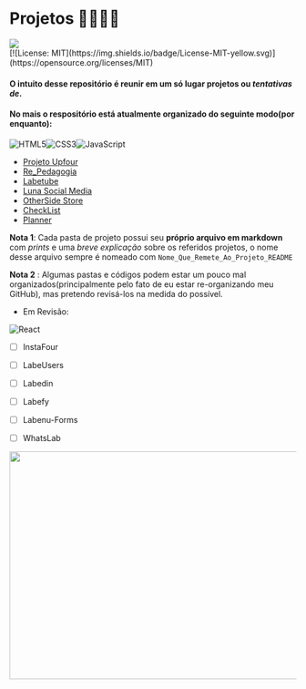 # Projetos 🚧🚧🚧🚧
<img src="https://img.shields.io/github/languages/count/Pereira-Araujo/Projetos"/>
<br>
[![License: MIT](https://img.shields.io/badge/License-MIT-yellow.svg)](https://opensource.org/licenses/MIT)

#### O intuito desse repositório é reunir em um só lugar projetos ou *tentativas de*.

#### No mais o respositório está atualmente organizado do seguinte modo(por enquanto):


<img alt="HTML5" src="https://img.shields.io/badge/html5%20-%23E34F26.svg?&style=for-the-badge&logo=html5&logoColor=white"/><img alt="CSS3" src="https://img.shields.io/badge/css3%20-%231572B6.svg?&style=for-the-badge&logo=css3&logoColor=white"/><img alt="JavaScript" src="https://img.shields.io/badge/javascript%20-%23323330.svg?&style=for-the-badge&logo=javascript&logoColor=%23F7DF1E"/>

 - [Projeto Upfour](https://github.com/Pereira-Araujo/Projetos/tree/main/Projetos_Vanilla/projetoUpfour)
 - [Re_Pedagogia](https://github.com/Pereira-Araujo/Projetos/tree/main/Projetos_Vanilla/Re_Pedagogia)
 - [Labetube](https://github.com/Pereira-Araujo/Projetos/tree/main/Projetos_Vanilla/Labetube)
 - [Luna Social Media](https://github.com/Pereira-Araujo/Projetos/tree/main/Projetos_Vanilla/LunaSocialMedia)
 - [OtherSide Store](https://github.com/Pereira-Araujo/Projetos/tree/main/Projetos_Vanilla/OtherSide_Store)
 - [CheckList](https://github.com/Pereira-Araujo/Projetos/tree/main/Projetos_Vanilla/CheckList)
 - [Planner](https://github.com/Pereira-Araujo/Projetos/tree/main/Projetos_Vanilla/planner)

**Nota 1**: Cada pasta de projeto possui seu **próprio arquivo em markdown** com *prints* e uma *breve explicação* sobre os referidos projetos, o nome desse arquivo sempre é nomeado com `Nome_Que_Remete_Ao_Projeto_README`

**Nota 2** : Algumas pastas e códigos podem estar um pouco mal organizados(principalmente pelo fato de eu estar re-organizando meu GitHub), mas pretendo revisá-los na medida do possível.

- Em Revisão:


<img alt="React" src="https://img.shields.io/badge/react%20-%2320232a.svg?&style=for-the-badge&logo=react&logoColor=%2361DAFB"/>

 - [ ] InstaFour
 - [ ] LabeUsers
 - [ ] Labedin
 - [ ] Labefy
 - [ ] Labenu-Forms
 - [ ] WhatsLab
 

<img width=600 height=400 src="https://codinginfinite.com/wp-content/uploads/2019/05/maxresdefault-1.jpg">


